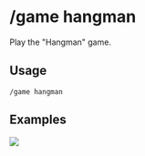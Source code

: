 # /game hangman

Play the "Hangman" game.

## Usage

```
/game hangman
```

## Examples

<img src="https://github.com/xNickyDev/Forkman/assets/111157596/6d5e766d-e856-4de3-bf3a-95154d284ac2" class="rounded-corners">